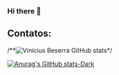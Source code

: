 ### Hi there 👋

## Contatos:



/**![Vinícius Beserra GitHub stats](https://github-readme-stats.vercel.app/api?username=ViniciusBeserraA&show_icons=true)*/

[![Anurag's GitHub stats-Dark](https://github-readme-stats.vercel.app/api?username=anuraghazra&show_icons=true&theme=dark#gh-dark-mode-only)](https://github.com/anuraghazra/github-readme-stats#gh-dark-mode-only)
